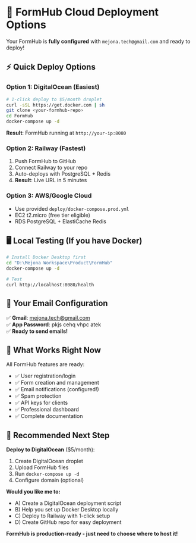 # 🚀 FormHub Cloud Deployment Options

Your FormHub is **fully configured** with `mejona.tech@gmail.com` and ready to deploy!

## ⚡ **Quick Deploy Options**

### **Option 1: DigitalOcean (Easiest)**
```bash
# 1-click deploy to $5/month droplet
curl -sSL https://get.docker.com | sh
git clone <your-formhub-repo>
cd FormHub
docker-compose up -d
```
**Result**: FormHub running at `http://your-ip:8080`

### **Option 2: Railway (Fastest)**
1. Push FormHub to GitHub
2. Connect Railway to your repo
3. Auto-deploys with PostgreSQL + Redis
4. **Result**: Live URL in 5 minutes

### **Option 3: AWS/Google Cloud**
- Use provided `deploy/docker-compose.prod.yml`
- EC2 t2.micro (free tier eligible)
- RDS PostgreSQL + ElastiCache Redis

## 🖥️ **Local Testing (If you have Docker)**

```bash
# Install Docker Desktop first
cd "D:\Mejona Workspace\Product\FormHub"
docker-compose up -d

# Test
curl http://localhost:8080/health
```

## 📧 **Your Email Configuration**
✅ **Gmail**: mejona.tech@gmail.com  
✅ **App Password**: pkjs cehq vhpc atek  
✅ **Ready to send emails!**

## 🎯 **What Works Right Now**

All FormHub features are ready:
- ✅ User registration/login
- ✅ Form creation and management  
- ✅ Email notifications (configured!)
- ✅ Spam protection
- ✅ API keys for clients
- ✅ Professional dashboard
- ✅ Complete documentation

## 🚀 **Recommended Next Step**

**Deploy to DigitalOcean** ($5/month):
1. Create DigitalOcean droplet
2. Upload FormHub files
3. Run `docker-compose up -d`
4. Configure domain (optional)

**Would you like me to:**
- A) Create a DigitalOcean deployment script
- B) Help you set up Docker Desktop locally  
- C) Deploy to Railway with 1-click setup
- D) Create GitHub repo for easy deployment

**FormHub is production-ready - just need to choose where to host it!**